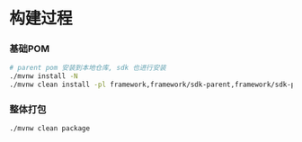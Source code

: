 # 构建过程

### 基础POM

```bash
# parent pom 安装到本地仓库, sdk 也进行安装
./mvnw install -N
./mvnw clean install -pl framework,framework/sdk-parent,framework/sdk-parent/domain,framework/sdk-parent/sdk,framework/sdk-parent/xpack-interface,framework/sdk-parent/jmeter
```

### 整体打包

```bash
./mvnw clean package
```
